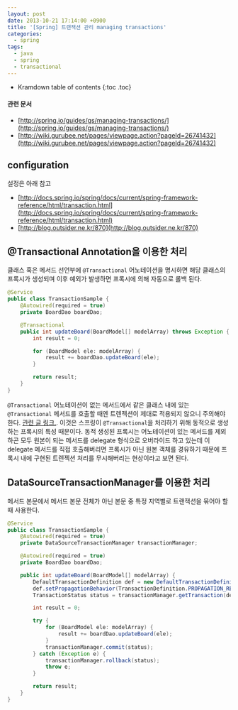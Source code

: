 ```yaml
---
layout: post
date: 2013-10-21 17:14:00 +0900
title: '[Spring] 트랜잭션 관리 managing transactions'
categories:
  - spring
tags:
  - java
  - spring
  - transactional
---
```


* Kramdown table of contents
{:toc .toc}

#### 관련 문서

- [http://spring.io/guides/gs/managing-transactions/](http://spring.io/guides/gs/managing-transactions/)
- [http://wiki.gurubee.net/pages/viewpage.action?pageId=26741432](http://wiki.gurubee.net/pages/viewpage.action?pageId=26741432)

## configuration

설정은 아래 참고

- [http://docs.spring.io/spring/docs/current/spring-framework-reference/html/transaction.html](http://docs.spring.io/spring/docs/current/spring-framework-reference/html/transaction.html)
- [http://blog.outsider.ne.kr/870](http://blog.outsider.ne.kr/870)

## @Transactional Annotation을 이용한 처리

클래스 혹은 메서드 선언부에 `@Transactional` 어노테이션을 명시하면 해당 클래스의 프록시가 생성되며 이후 예외가 발생하면 프록시에 의해 자동으로 롤백 된다.

```java
@Service
public class TransactionSample {
    @Autowired(required = true)
    private BoardDao boardDao;

    @Transactional
    public int updateBoard(BoardModel[] modelArray) throws Exception {
        int result = 0;

        for (BoardModel ele: modelArray) {
            result += boardDao.updateBoard(ele);
        }

        return result;
    }
}
```

`@Transactional` 어노테이션이 없는 메서드에서 같은 클래스 내에 있는 `@Transactional` 메서드를 호출할 때엔 트렌젝션이 제대로 적용되지 않으니 주의해야 한다. [관련 글 링크.](http://stackoverflow.com/questions/3423972/spring-transaction-method-call-by-the-method-within-the-same-class-does-not-wo). 이것은 스프링이 `@Transactional`을 처리하기 위해 동적으로 생성하는 프록시의 특성 때문이다. 동적 생성된 프록시는 어노테이션이 있는 메서드를 제외하곤 모두 원본이 되는 메서드를 delegate 형식으로 오버라이드 하고 있는데 이 delegate 메서드를 직접 호출해버리면 프록시가 아닌 원본 객체를 경유하기 때문에 프록시 내에 구현된 트렌젝션 처리를 무시해버리는 현상이라고 보면 된다.

## DataSourceTransactionManager를 이용한 처리

메서드 본문에서 메서드 본문 전체가 아닌 본문 중 특정 지역별로 트랜잭션을 묶어야 할 때 사용한다.

```java
@Service
public class TransactionSample {
    @Autowired(required = true)
    private DataSourceTransactionManager transactionManager;

    @Autowired(required = true)
    private BoardDao boardDao;

    public int updateBoard(BoardModel[] modelArray) {
        DefaultTransactionDefinition def = new DefaultTransactionDefinition();
        def.setPropagationBehavior(TransactionDefinition.PROPAGATION_REQUIRED);
        TransactionStatus status = transactionManager.getTransaction(def);

        int result = 0;

        try {
            for (BoardModel ele: modelArray) {
                result += boardDao.updateBoard(ele);
            }
            transactionManager.commit(status);
        } catch (Exception e) {
            transactionManager.rollback(status);
            throw e;
        }

        return result;
    }
}
```
